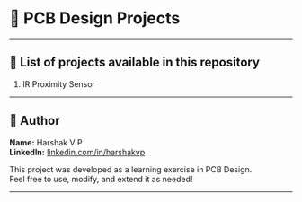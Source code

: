 # 🔹 PCB Design Projects

---

## 🔹 List of projects available in this repository  
1. IR Proximity Sensor

---

## 🔹 Author

**Name:** Harshak V P  
**LinkedIn:** [linkedin.com/in/harshakvp](https://www.linkedin.com/in/harshakvp/)

This project was developed as a learning exercise in PCB Design.  
Feel free to use, modify, and extend it as needed!

---
